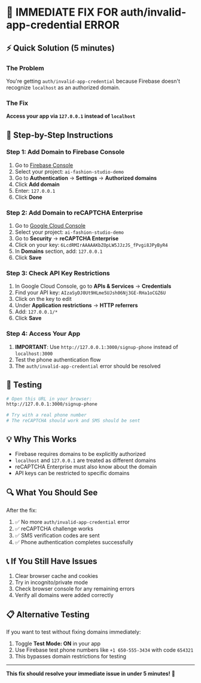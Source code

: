# 🚨 IMMEDIATE FIX FOR auth/invalid-app-credential ERROR

## ⚡ Quick Solution (5 minutes)

### The Problem
You're getting `auth/invalid-app-credential` because Firebase doesn't recognize `localhost` as an authorized domain.

### The Fix
**Access your app via `127.0.0.1` instead of `localhost`**

## 🔧 Step-by-Step Instructions

### Step 1: Add Domain to Firebase Console
1. Go to [Firebase Console](https://console.firebase.google.com)
2. Select your project: `ai-fashion-studio-demo`
3. Go to **Authentication** → **Settings** → **Authorized domains**
4. Click **Add domain**
5. Enter: `127.0.0.1`
6. Click **Done**

### Step 2: Add Domain to reCAPTCHA Enterprise
1. Go to [Google Cloud Console](https://console.cloud.google.com)
2. Select your project: `ai-fashion-studio-demo`
3. Go to **Security** → **reCAPTCHA Enterprise**
4. Click on your key: `6LcdRMIrAAAAAKbZOpLW5JJzJS_fPvgi8JPyByR4`
5. In **Domains** section, add: `127.0.0.1`
6. Click **Save**

### Step 3: Check API Key Restrictions
1. In Google Cloud Console, go to **APIs & Services** → **Credentials**
2. Find your API key: `AIzaSyDJ0Ut9HLme5UJsh06Nj3GE-RHa1oCGZ6U`
3. Click on the key to edit
4. Under **Application restrictions** → **HTTP referrers**
5. Add: `127.0.0.1/*`
6. Click **Save**

### Step 4: Access Your App
1. **IMPORTANT**: Use `http://127.0.0.1:3000/signup-phone` instead of `localhost:3000`
2. Test the phone authentication flow
3. The `auth/invalid-app-credential` error should be resolved

## 🧪 Testing
```bash
# Open this URL in your browser:
http://127.0.0.1:3000/signup-phone

# Try with a real phone number
# The reCAPTCHA should work and SMS should be sent
```

## 💡 Why This Works
- Firebase requires domains to be explicitly authorized
- `localhost` and `127.0.0.1` are treated as different domains
- reCAPTCHA Enterprise must also know about the domain
- API keys can be restricted to specific domains

## 🔍 What You Should See
After the fix:
1. ✅ No more `auth/invalid-app-credential` error
2. ✅ reCAPTCHA challenge works
3. ✅ SMS verification codes are sent
4. ✅ Phone authentication completes successfully

## 📞 If You Still Have Issues
1. Clear browser cache and cookies
2. Try in incognito/private mode
3. Check browser console for any remaining errors
4. Verify all domains were added correctly

## 📋 Alternative Testing
If you want to test without fixing domains immediately:
1. Toggle **Test Mode: ON** in your app
2. Use Firebase test phone numbers like `+1 650-555-3434` with code `654321`
3. This bypasses domain restrictions for testing

---

**This fix should resolve your immediate issue in under 5 minutes!** 🚀
